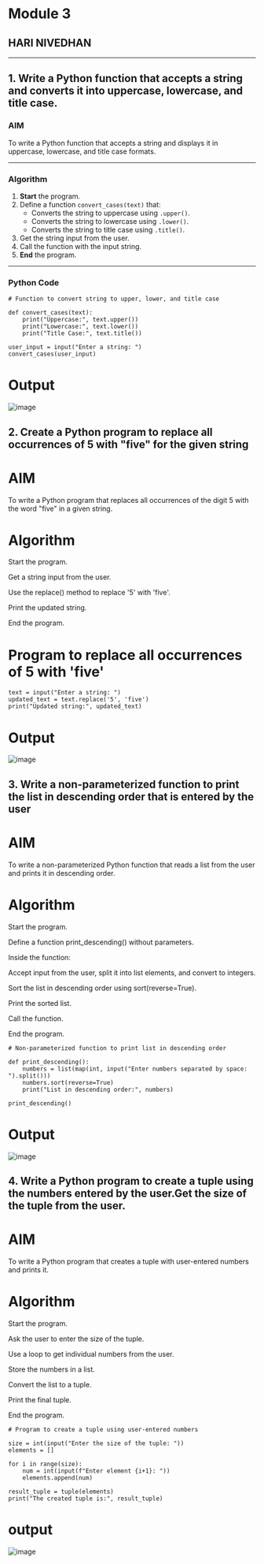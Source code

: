 # Module 3  
## HARI NIVEDHAN  

---

## 1. Write a Python function that accepts a string and converts it into uppercase, lowercase, and title case.

### AIM  
To write a Python function that accepts a string and displays it in uppercase, lowercase, and title case formats.

---

### Algorithm

1. **Start** the program.  
2. Define a function `convert_cases(text)` that:
   - Converts the string to uppercase using `.upper()`.
   - Converts the string to lowercase using `.lower()`.
   - Converts the string to title case using `.title()`.
3. Get the string input from the user.  
4. Call the function with the input string.  
5. **End** the program.  

---

### Python Code
```
# Function to convert string to upper, lower, and title case

def convert_cases(text):
    print("Uppercase:", text.upper())
    print("Lowercase:", text.lower())
    print("Title Case:", text.title())

user_input = input("Enter a string: ")
convert_cases(user_input)
```
# Output
![image](https://github.com/user-attachments/assets/5d3ab23d-1f35-45b9-85ff-bbe43314417b)

## 2. Create a Python program to replace all occurrences of 5 with "five" for the given string
# AIM
To write a Python program that replaces all occurrences of the digit 5 with the word "five" in a given string.

# Algorithm
Start the program.

Get a string input from the user.

Use the replace() method to replace '5' with 'five'.

Print the updated string.

End the program.

# Program to replace all occurrences of 5 with 'five'
```
text = input("Enter a string: ")
updated_text = text.replace('5', 'five')
print("Updated string:", updated_text)
```
# Output
![image](https://github.com/user-attachments/assets/4f6bbdf6-0a7c-42a8-93e0-b041fa4d888b)

## 3. Write a non-parameterized function to print the list in descending order that is entered by the user
# AIM
To write a non-parameterized Python function that reads a list from the user and prints it in descending order.

# Algorithm
Start the program.

Define a function print_descending() without parameters.

Inside the function:

Accept input from the user, split it into list elements, and convert to integers.

Sort the list in descending order using sort(reverse=True).

Print the sorted list.

Call the function.

End the program.

```
# Non-parameterized function to print list in descending order

def print_descending():
    numbers = list(map(int, input("Enter numbers separated by space: ").split()))
    numbers.sort(reverse=True)
    print("List in descending order:", numbers)

print_descending()
```
# Output
![image](https://github.com/user-attachments/assets/0ff08325-1eff-4d64-9589-da34009ae343)


## 4. Write a Python program to create a tuple using the numbers entered by the user.Get the size of the tuple from the user.
# AIM
To write a Python program that creates a tuple with user-entered numbers and prints it.

# Algorithm
Start the program.

Ask the user to enter the size of the tuple.

Use a loop to get individual numbers from the user.

Store the numbers in a list.

Convert the list to a tuple.

Print the final tuple.

End the program.

```
# Program to create a tuple using user-entered numbers

size = int(input("Enter the size of the tuple: "))
elements = []

for i in range(size):
    num = int(input(f"Enter element {i+1}: "))
    elements.append(num)

result_tuple = tuple(elements)
print("The created tuple is:", result_tuple)
```
# output 
![image](https://github.com/user-attachments/assets/e876f70f-2ecf-4f06-bc37-c5fa54620c5b)
